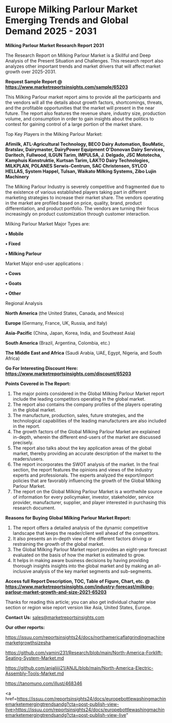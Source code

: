# Europe Milking Parlour Market Emerging Trends and Global Demand 2025 - 2031

<strong>Milking Parlour Market Research Report 2031</strong>

The Research Report on Milking Parlour Market is a Skillful and Deep Analysis of the Present Situation and Challenges. This research report also analyzes other important trends and market drivers that will affect market growth over 2025-2031.

<strong>Request Sample Report @ <a href=https://www.marketreportsinsights.com/sample/65203>https://www.marketreportsinsights.com/sample/65203</a></strong>

This Milking Parlour market report aims to provide all the participants and the vendors will all the details about growth factors, shortcomings, threats, and the profitable opportunities that the market will present in the near future. The report also features the revenue share, industry size, production volume, and consumption in order to gain insights about the politics to contest for gaining control of a large portion of the market share.

Top Key Players in the Milking Parlour Market:

<strong>Afimilk, ATL-Agricultural Technology, BECO Dairy Automation, BouMatic, Bratslav, Dairymaster, DairyPower Equipment O&#39;Donovan Dairy Services, Daritech, Fullwood, ILGUN Tarim, IMPULSA, J. Delgado, JSC Mototecha, Kamphuis Konstruktie, Kurtsan Tarim, LAKTO Dairy Technologies, MILKPLAN, POLANES Serwis-Centrum, SAC Christensen, SYLCO HELLAS, System Happel, Tulsan, Waikato Milking Systems, Zibo Lujin Machinery</strong>

The Milking Parlour Industry is severely competitive and fragmented due to the existence of various established players taking part in different marketing strategies to increase their market share. The vendors operating in the market are profiled based on price, quality, brand, product differentiation, and product portfolio. The vendors are turning their focus increasingly on product customization through customer interaction.

Milking Parlour Market Major Types are:

<strong>• Mobile

• Fixed

• Milking Parlour</strong>

Market Major end-user applications :

<strong>• Cows

• Goats

• Other</strong>

Regional Analysis

</u><strong><b>North America</b></strong> (the United States, Canada, and Mexico)

<strong><b>Europe </b></strong>(Germany, France, UK, Russia, and Italy)

<strong><b>Asia-Pacific</b></strong> (China, Japan, Korea, India, and Southeast Asia)

<strong><b>South America</b></strong> (Brazil, Argentina, Colombia, etc.)

<strong><b>The Middle East and Africa</b></strong> (Saudi Arabia, UAE, Egypt, Nigeria, and South Africa)

<strong>Go For Interesting Discount Here: <a href=https://www.marketreportsinsights.com/discount/65203>https://www.marketreportsinsights.com/discount/65203</a></strong>

<strong>Points Covered in The Report:</strong>
<ol>
  <li>The major points considered in the Global Milking Parlour Market report include the leading competitors operating in the global market.</li>
  <li>The report also contains the company profiles of the players operating in the global market.</li>
  <li>The manufacture, production, sales, future strategies, and the technological capabilities of the leading manufacturers are also included in the report.</li>
  <li>The growth factors of the Global Milking Parlour Market are explained in-depth, wherein the different end-users of the market are discussed precisely.</li>
  <li>The report also talks about the key application areas of the global market, thereby providing an accurate description of the market to the readers/users.</li>
  <li>The report incorporates the SWOT analysis of the market. In the final section, the report features the opinions and views of the industry experts and professionals. The experts analyzed the export/import policies that are favorably influencing the growth of the Global Milking Parlour Market.</li>
  <li>The report on the Global Milking Parlour Market is a worthwhile source of information for every policymaker, investor, stakeholder, service provider, manufacturer, supplier, and player interested in purchasing this research document.</li>
</ol>
<strong>Reasons for Buying Global Milking Parlour Market Report:</strong>

<ol>
  <li>The report offers a detailed analysis of the dynamic competitive landscape that keeps the reader/client well ahead of the competitors.</li>
  <li>It also presents an in-depth view of the different factors driving or restraining the growth of the global market.</li>
  <li>The Global Milking Parlour Market report provides an eight-year forecast evaluated on the basis of how the market is estimated to grow.</li>
  <li>It helps in making aware business decisions by having providing thorough insights insights into the global market and by making an all-inclusive analysis of the key market segments and sub-segments.</li>
</ol>
<strong>Access full Report Description, TOC, Table of Figure, Chart, etc. @ <a href=https://www.marketreportsinsights.com/industry-forecast/milking-parlour-market-growth-and-size-2021-65203>https://www.marketreportsinsights.com/industry-forecast/milking-parlour-market-growth-and-size-2021-65203</a></strong>


Thanks for reading this article; you can also get individual chapter wise section or region wise report version like Asia, United States, Europe.

<strong>Contact Us:</strong>
sales@marketreportsinsights.com

<strong>Our other reports:</strong>

<a href=https://issuu.com/reportsinsights24/docs/northamericaflatgrindingmachinemarketgrowthsizesha>https://issuu.com/reportsinsights24/docs/northamericaflatgrindingmachinemarketgrowthsizesha</a>

<a href=https://github.com/yamini231/Research/blob/main/North-America-Forklift-Seating-System-Market.md>https://github.com/yamini231/Research/blob/main/North-America-Forklift-Seating-System-Market.md</a>

<a href=https://github.com/anjaliiii21/ANJL/blob/main/North-America-Electric-Assembly-Tools-Market.md>https://github.com/anjaliiii21/ANJL/blob/main/North-America-Electric-Assembly-Tools-Market.md</a>

<a href=https://tanomuno.com/illust/468346>https://tanomuno.com/illust/468346</a>

<a href=https://issuu.com/reportsinsights24/docs/europebottlewashingmachinemarketemergingtrendsandg?cta=post-publish-view-live>https://issuu.com/reportsinsights24/docs/europebottlewashingmachinemarketemergingtrendsandg?cta=post-publish-view-live</a>"
